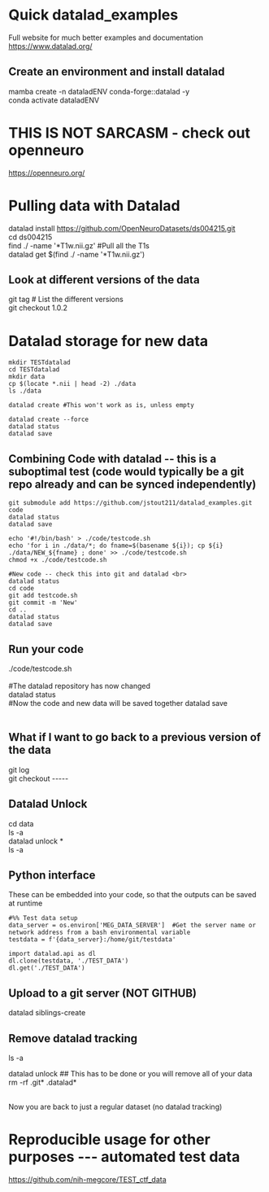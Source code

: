 # Quick datalad_examples
Full website for much better examples and documentation <br>
https://www.datalad.org/


## Create an environment and install datalad
mamba create -n dataladENV conda-forge::datalad -y <br>
conda activate dataladENV <br>

# THIS IS NOT SARCASM - check out openneuro
https://openneuro.org/

# Pulling data with Datalad
datalad install https://github.com/OpenNeuroDatasets/ds004215.git <br>
cd ds004215 <br>
find ./ -name '*T1w.nii.gz'    #Pull all the T1s <br>
datalad get $(find ./ -name '*T1w.nii.gz') <br>

## Look at different versions of the data
git tag   # List the different versions <br>
git checkout 1.0.2 <br>

# Datalad storage for new data
```
mkdir TESTdatalad  
cd TESTdatalad 
mkdir data 
cp $(locate *.nii | head -2) ./data  
ls ./data
```
```
datalad create #This won't work as is, unless empty

datalad create --force  
datalad status 
datalad save 
```
## Combining Code with datalad  -- this is a suboptimal test (code would typically be a git repo already and can be synced independently)
```
git submodule add https://github.com/jstout211/datalad_examples.git code 
datalad status 
datalad save 
```
```
echo '#!/bin/bash' > ./code/testcode.sh 
echo 'for i in ./data/*; do fname=$(basename ${i}); cp ${i} ./data/NEW_${fname} ; done' >> ./code/testcode.sh 
chmod +x ./code/testcode.sh 

#New code -- check this into git and datalad <br>
datalad status 
cd code 
git add testcode.sh 
git commit -m 'New' 
cd .. 
datalad status 
datalad save 
```

## Run your code 
./code/testcode.sh <br>
<br>
#The datalad repository has now changed <br>
datalad status <br>
#Now the code and new data will be saved together
datalad save <br><br>

## What if I want to go back to a previous version of the data
git log <br>
git checkout ----- <br>


## Datalad Unlock
cd data <br>
ls -a <br>
datalad unlock * <br>
ls -a <br>

## Python interface
These can be embedded into your code, so that the outputs can be saved at runtime <br>
```
#%% Test data setup
data_server = os.environ['MEG_DATA_SERVER']  #Get the server name or network address from a bash environmental variable
testdata = f'{data_server}:/home/git/testdata'

import datalad.api as dl
dl.clone(testdata, './TEST_DATA')
dl.get('./TEST_DATA')

```

## Upload to a git server (NOT GITHUB)
datalad siblings-create

## Remove datalad tracking 
ls -a <br>

datalad unlock   ## This has to be done or you will remove all of your data  <br>
rm -rf .git*  .datalad* <br><br>

Now you are back to just a regular dataset (no datalad tracking) <br>

# Reproducible usage for other purposes --- automated test data
https://github.com/nih-megcore/TEST_ctf_data



